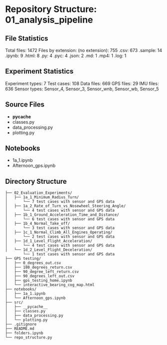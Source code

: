 # Repository Structure: 01_analysis_pipeline

## File Statistics
Total files: 1472
Files by extension:
  (no extension): 755
  .csv: 673
  .sample: 14
  .ipynb: 9
  .html: 8
  .py: 4
  .pyc: 4
  .json: 2
  .md: 1
  .mp4: 1
  .log: 1

## Experiment Statistics
Experiment types: 7
Test cases: 108
Data files: 669
GPS files: 29
IMU files: 636
Sensor types: Sensor_4, Sensor_3, Sensor_wnb, Sensor_wb, Sensor_5

## Source Files
  - __pycache__
  - classes.py
  - data_processing.py
  - plotting.py

## Notebooks
  - 1a_1.ipynb
  - Afternoon_gps.ipynb

## Directory Structure
```
├── 02_Evaluation_Experiments/
│   ├── 1a_1_Minimum_Radius_Turn/
│       └── 7 test cases with sensor and GPS data
│   ├── 1a_2_Rate_of_Turn_vs_Nosewheel_Steering_Angle/
│       └── 4 test cases with sensor and GPS data
│   ├── 1b_1_Ground_Acceleration_Time_and_Distance/
│       └── 6 test cases with sensor and GPS data
│   ├── 1b_4_Normal_Take_off/
│       └── 3 test cases with sensor and GPS data
│   ├── 1c_1_Normal_Climb_All_Engines_Operating/
│       └── 2 test cases with sensor and GPS data
│   ├── 1d_1_Level_Flight_Acceleration/
│       └── 4 test cases with sensor and GPS data
│   └── 1d_2_Level_Flight_Deceleration/
        └── 1 test cases with sensor and GPS data
├── GPS testing/
│   ├── 0_degrees_out.csv
│   ├── 180_degrees_return.csv
│   ├── 90_degree_left_return.csv
│   ├── 90_degrees_left_out.csv
│   ├── gps_testing_home.ipynb
│   └── interactive_bearing_cog_map.html
├── notebooks/
│   ├── 1a_1.ipynb
│   └── Afternoon_gps.ipynb
├── src/
│   ├── __pycache__
│   ├── classes.py
│   ├── data_processing.py
│   └── plotting.py
├── .gitignore
├── README.md
├── folders.ipynb
└── repo_structure.py
```